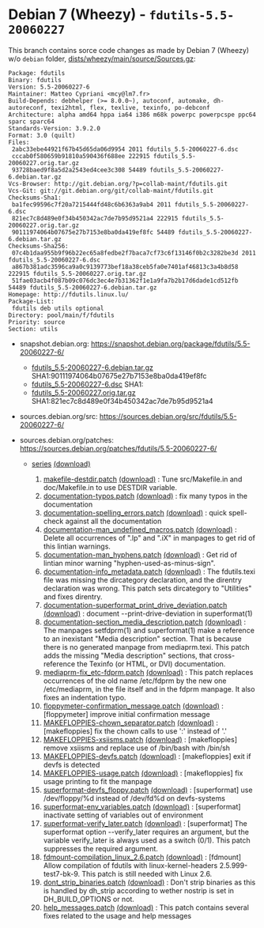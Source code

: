 Debian 7 (Wheezy) - `fdutils-5.5-20060227`
==========================================

This branch contains sorce code changes as made by Debian 7 (Wheezy) w/o `debian` folder,
[dists/wheezy/main/source/Sources.gz](http://debian.inet.de/debian-archive/debian/dists/wheezy/main/source/Sources.gz):

```
Package: fdutils
Binary: fdutils
Version: 5.5-20060227-6
Maintainer: Matteo Cypriani <mcy@lm7.fr>
Build-Depends: debhelper (>= 8.0.0~), autoconf, automake, dh-autoreconf, texi2html, flex, texlive, texinfo, po-debconf
Architecture: alpha amd64 hppa ia64 i386 m68k powerpc powerpcspe ppc64 sparc sparc64
Standards-Version: 3.9.2.0
Format: 3.0 (quilt)
Files:
 2abc33ebe44921f67b45d65da06d9954 2011 fdutils_5.5-20060227-6.dsc
 cccab0f580659b91810a590436f688ee 222915 fdutils_5.5-20060227.orig.tar.gz
 93728baed9f8a5d2a2543ed4cee3c308 54489 fdutils_5.5-20060227-6.debian.tar.gz
Vcs-Browser: http://git.debian.org/?p=collab-maint/fdutils.git
Vcs-Git: git://git.debian.org/git/collab-maint/fdutils.git
Checksums-Sha1:
 ba1fec99596c7f20a7215444fd48c6b6363a9ab4 2011 fdutils_5.5-20060227-6.dsc
 821ec7c8d489e0f34b450342ac7de7b95d9521a4 222915 fdutils_5.5-20060227.orig.tar.gz
 90111974064b07675e27b7153e8ba0da419ef8fc 54489 fdutils_5.5-20060227-6.debian.tar.gz
Checksums-Sha256:
 07c4b1daa955b9f96b22ec65a8fedbe2f7baca7cf73c6f13146f0b2c3282be3d 2011 fdutils_5.5-20060227-6.dsc
 a867b381adc3596ca9a0c9139773bef18a38ceb5fa0e7401af46813c3a4b8d58 222915 fdutils_5.5-20060227.orig.tar.gz
 51fae03acb4f087b09c076dc3ec4e7b31362f1e1a9fa7b2b17d6dade1cd512fb 54489 fdutils_5.5-20060227-6.debian.tar.gz
Homepage: http://fdutils.linux.lu/
Package-List: 
 fdutils deb utils optional
Directory: pool/main/f/fdutils
Priority: source
Section: utils
```

* snapshot.debian.org: https://snapshot.debian.org/package/fdutils/5.5-20060227-6/

  * [fdutils_5.5-20060227-6.debian.tar.gz](https://snapshot.debian.org/archive/debian-archive/20190328T105444Z/debian/pool/main/f/fdutils/fdutils_5.5-20060227-6.debian.tar.gz)
    SHA1:90111974064b07675e27b7153e8ba0da419ef8fc
  * [fdutils_5.5-20060227-6.dsc](https://snapshot.debian.org/archive/debian-archive/20190328T105444Z/debian/pool/main/f/fdutils/fdutils_5.5-20060227-6.dsc)
    SHA1:
  * [fdutils_5.5-20060227.orig.tar.gz](https://snapshot.debian.org/archive/debian-archive/20110127T084257Z/debian/pool/main/f/fdutils/fdutils_5.5-20060227.orig.tar.gz)
    SHA1:821ec7c8d489e0f34b450342ac7de7b95d9521a4

* sources.debian.org/src: https://sources.debian.org/src/fdutils/5.5-20060227-6/
* sources.debian.org/patches: https://sources.debian.org/patches/fdutils/5.5-20060227-6/

  * [series](https://sources.debian.org/src/fdutils/5.5-20060227-6/debian/patches/series/)
    [(download)](https://sources.debian.org/data/main/f/fdutils/5.5-20060227-6/debian/patches/series)

    1. [makefile-destdir.patch](https://sources.debian.org/patches/fdutils/5.5-20060227-6/makefile-destdir.patch/)
       [(download)](https://sources.debian.org/data/main/f/fdutils/5.5-20060227-6/debian/patches/makefile-destdir.patch)
       : Tune src/Makefile.in and doc/Makefile.in to use DESTDIR variable.
    1. [documentation-typos.patch](https://sources.debian.org/patches/fdutils/5.5-20060227-6/documentation-typos.patch/)
       [(download)](https://sources.debian.org/data/main/f/fdutils/5.5-20060227-6/debian/patches/documentation-typos.patch)
       : fix many typos in the documentation
    1. [documentation-spelling_errors.patch](https://sources.debian.org/patches/fdutils/5.5-20060227-6/documentation-spelling_errors.patch/)
       [(download)](https://sources.debian.org/data/main/f/fdutils/5.5-20060227-6/debian/patches/documentation-spelling_errors.patch)
       : quick spell-check against all the documentation
    1. [documentation-man_undefined_macros.patch](https://sources.debian.org/patches/fdutils/5.5-20060227-6/documentation-man_undefined_macros.patch/)
       [(download)](https://sources.debian.org/data/main/f/fdutils/5.5-20060227-6/debian/patches/documentation-man_undefined_macros.patch)
       : Delete all occurrences of ".lp" and ".iX" in manpages to get rid of this lintian warnings.
    1. [documentation-man_hyphens.patch](https://sources.debian.org/patches/fdutils/5.5-20060227-6/documentation-man_hyphens.patch/)
       [(download)](https://sources.debian.org/data/main/f/fdutils/5.5-20060227-6/debian/patches/documentation-man_hyphens.patch)
       : Get rid of lintian minor warning "hyphen-used-as-minus-sign".
    1. [documentation-info_metadata.patch](https://sources.debian.org/patches/fdutils/5.5-20060227-6/documentation-info_metadata.patch/)
       [(download)](https://sources.debian.org/data/main/f/fdutils/5.5-20060227-6/debian/patches/documentation-info_metadata.patch)
       : The fdutils.texi file was missing the dircategory declaration, and the direntry declaration was wrong. This patch sets dircategory to "Utilities" and fixes direntry.
    1. [documentation-superformat_print_drive_deviation.patch](https://sources.debian.org/patches/fdutils/5.5-20060227-6/documentation-superformat_print_drive_deviation.patch/)
       [(download)](https://sources.debian.org/data/main/f/fdutils/5.5-20060227-6/debian/patches/documentation-superformat_print_drive_deviation.patch)
       : document --print-drive-deviation in superformat(1)
    1. [documentation-section_media_description.patch](https://sources.debian.org/patches/fdutils/5.5-20060227-6/documentation-section_media_description.patch/)
       [(download)](https://sources.debian.org/data/main/f/fdutils/5.5-20060227-6/debian/patches/documentation-section_media_description.patch)
       : The manpages setfdprm(1) and superformat(1) make a reference to an inexistant "Media description" section. That is because there is no generated manpage from mediaprm.texi.
         This patch adds the missing "Media description" sections, that cross-reference the Texinfo (or HTML, or DVI) documentation.
    1. [mediaprm-fix_etc-fdprm.patch](https://sources.debian.org/patches/fdutils/5.5-20060227-6/mediaprm-fix_etc-fdprm.patch/)
       [(download)](https://sources.debian.org/data/main/f/fdutils/5.5-20060227-6/debian/patches/mediaprm-fix_etc-fdprm.patch)
       : This patch replaces occurrences of the old name /etc/fdprm by the new one /etc/mediaprm, in the file itself and in the fdprm manpage. It also fixes an indentation typo.
    1. [floppymeter-confirmation_message.patch](https://sources.debian.org/patches/fdutils/5.5-20060227-6/floppymeter-confirmation_message.patch/)
       [(download)](https://sources.debian.org/data/main/f/fdutils/5.5-20060227-6/debian/patches/floppymeter-confirmation_message.patch)
       : [floppymeter] improve initial confirmation message
    1. [MAKEFLOPPIES-chown_separator.patch](https://sources.debian.org/patches/fdutils/5.5-20060227-6/MAKEFLOPPIES-chown_separator.patch/)
       [(download)](https://sources.debian.org/data/main/f/fdutils/5.5-20060227-6/debian/patches/MAKEFLOPPIES-chown_separator.patch)
       : [makefloppies] fix the chown calls to use ':' instead of '.'
    1. [MAKEFLOPPIES-xsiisms.patch](https://sources.debian.org/patches/fdutils/5.5-20060227-6/MAKEFLOPPIES-xsiisms.patch/)
       [(download)](https://sources.debian.org/data/main/f/fdutils/5.5-20060227-6/debian/patches/MAKEFLOPPIES-xsiisms.patch)
       : [makefloppies] remove xsiisms and replace use of /bin/bash with /bin/sh
    1. [MAKEFLOPPIES-devfs.patch](https://sources.debian.org/patches/fdutils/5.5-20060227-6/MAKEFLOPPIES-devfs.patch/)
       [(download)](https://sources.debian.org/data/main/f/fdutils/5.5-20060227-6/debian/patches/MAKEFLOPPIES-devfs.patch)
       : [makefloppies] exit if devfs is detected
    1. [MAKEFLOPPIES-usage.patch](https://sources.debian.org/patches/fdutils/5.5-20060227-6/MAKEFLOPPIES-usage.patch/)
       [(download)](https://sources.debian.org/data/main/f/fdutils/5.5-20060227-6/debian/patches/MAKEFLOPPIES-usage.patch)
       : [makefloppies] fix usage printing to fit the manpage
    1. [superformat-devfs_floppy.patch](https://sources.debian.org/patches/fdutils/5.5-20060227-6/superformat-devfs_floppy.patch/)
       [(download)](https://sources.debian.org/data/main/f/fdutils/5.5-20060227-6/debian/patches/superformat-devfs_floppy.patch)
       : [superformat] use /dev/floppy/%d instead of /dev/fd%d on devfs-systems
    1. [superformat-env_variables.patch](https://sources.debian.org/patches/fdutils/5.5-20060227-6/superformat-env_variables.patch/)
       [(download)](https://sources.debian.org/data/main/f/fdutils/5.5-20060227-6/debian/patches/superformat-env_variables.patch)
       : [superformat] inactivate setting of variables out of environment
    1. [superformat-verify_later.patch](https://sources.debian.org/patches/fdutils/5.5-20060227-6/superformat-verify_later.patch/)
       [(download)](https://sources.debian.org/data/main/f/fdutils/5.5-20060227-6/debian/patches/superformat-verify_later.patch)
       : [superformat] The superformat option --verify_later requires an argument, but the variable verify_later is always used as a switch (0/1). This patch suppresses the required argument.
    1. [fdmount-compilation_linux_2.6.patch](https://sources.debian.org/patches/fdutils/5.5-20060227-6/fdmount-compilation_linux_2.6.patch/)
       [(download)](https://sources.debian.org/data/main/f/fdutils/5.5-20060227-6/debian/patches/fdmount-compilation_linux_2.6.patch)
       : [fdmount] Allow compilation of fdutils with linux-kernel-headers 2.5.999-test7-bk-9. This patch is still needed with Linux 2.6.
    1. [dont_strip_binaries.patch](https://sources.debian.org/patches/fdutils/5.5-20060227-6/dont_strip_binaries.patch/)
       [(download)](https://sources.debian.org/data/main/f/fdutils/5.5-20060227-6/debian/patches/dont_strip_binaries.patch)
       : Don't strip binaries as this is handled by dh_strip according to wether nostrip is set in DH_BUILD_OPTIONS or not.
    1. [help_messages.patch](https://sources.debian.org/patches/fdutils/5.5-20060227-6/help_messages.patch/)
       [(download)](https://sources.debian.org/data/main/f/fdutils/5.5-20060227-6/debian/patches/help_messages.patch)
       : This patch contains several fixes related to the usage and help messages
